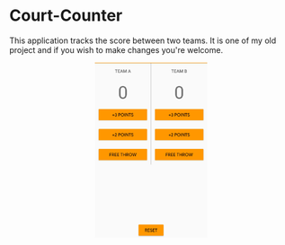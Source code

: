 # Court-Counter
  This application tracks the score between two teams. It is one of my old project and if you wish to make changes you're welcome.
  
<html>
  <head>
    <center>
      <img align="middle" src="app/Court%20counter.png" width=200>
    </center>
  </head>
</html>
      

